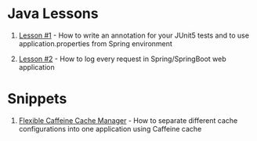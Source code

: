 # Java Lessons

1) [Lesson #1](springboot2-junit5-skiptest/README.md) - How to write an annotation for your JUnit5 tests and to use application.properties from Spring environment

2) [Lesson #2](springboot2-request-logger/README.md) - How to log every request in Spring/SpringBoot web application

# Snippets

1) [Flexible Caffeine Cache Manager](flexible-caffeine-cache/FlexibleCaffeineCacheManager.java) - How to separate different cache configurations into one application using Caffeine cache
